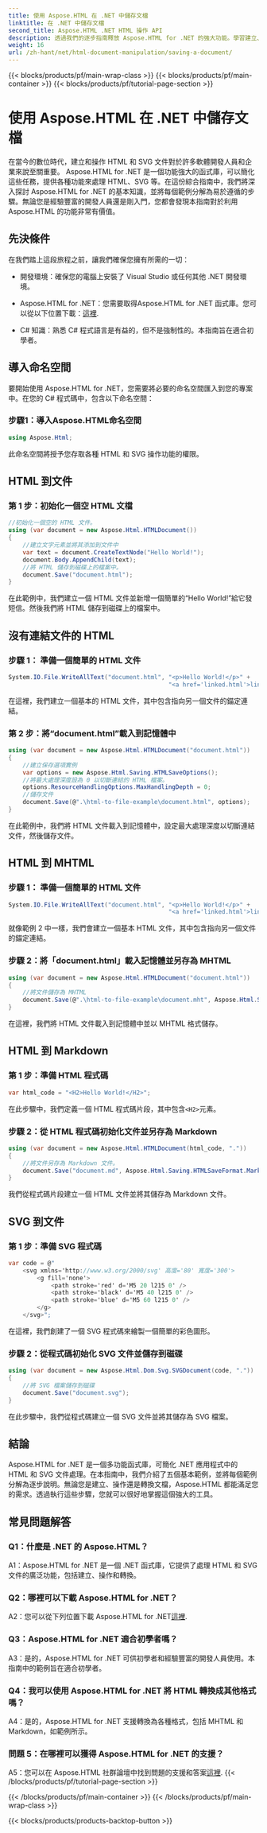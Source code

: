 ```yaml
---
title: 使用 Aspose.HTML 在 .NET 中儲存文檔
linktitle: 在 .NET 中儲存文檔
second_title: Aspose.HTML .NET HTML 操作 API
description: 透過我們的逐步指南釋放 Aspose.HTML for .NET 的強大功能。學習建立、操作和轉換 HTML 和 SVG 文檔
weight: 16
url: /zh-hant/net/html-document-manipulation/saving-a-document/
---
```


{{< blocks/products/pf/main-wrap-class >}}
{{< blocks/products/pf/main-container >}}
{{< blocks/products/pf/tutorial-page-section >}}

# 使用 Aspose.HTML 在 .NET 中儲存文檔


在當今的數位時代，建立和操作 HTML 和 SVG 文件對於許多軟體開發人員和企業來說至關重要。 Aspose.HTML for .NET 是一個功能強大的函式庫，可以簡化這些任務，提供各種功能來處理 HTML、SVG 等。在這份綜合指南中，我們將深入探討 Aspose.HTML for .NET 的基本知識，並將每個範例分解為易於遵循的步驟。無論您是經驗豐富的開發人員還是剛入門，您都會發現本指南對於利用 Aspose.HTML 的功能非常有價值。

## 先決條件

在我們踏上這段旅程之前，讓我們確保您擁有所需的一切：

- 開發環境：確保您的電腦上安裝了 Visual Studio 或任何其他 .NET 開發環境。

- Aspose.HTML for .NET：您需要取得Aspose.HTML for .NET 函式庫。您可以從以下位置下載：[這裡](https://releases.aspose.com/html/net/).

- C# 知識：熟悉 C# 程式語言是有益的，但不是強制性的。本指南旨在適合初學者。

## 導入命名空間

要開始使用 Aspose.HTML for .NET，您需要將必要的命名空間匯入到您的專案中。在您的 C# 程式碼中，包含以下命名空間：

### 步驟1：導入Aspose.HTML命名空間
```csharp
using Aspose.Html;
```

此命名空間將授予您存取各種 HTML 和 SVG 操作功能的權限。

## HTML 到文件

### 第 1 步：初始化一個空 HTML 文檔
```csharp
//初始化一個空的 HTML 文件。
using (var document = new Aspose.Html.HTMLDocument())
{
    //建立文字元素並將其添加到文件中
    var text = document.CreateTextNode("Hello World!");
    document.Body.AppendChild(text);
    //將 HTML 儲存到磁碟上的檔案中。
    document.Save("document.html");
}
```

在此範例中，我們建立一個 HTML 文件並新增一個簡單的“Hello World!”給它發短信。然後我們將 HTML 儲存到磁碟上的檔案中。

## 沒有連結文件的 HTML

### 步驟 1： 準備一個簡單的 HTML 文件
```csharp
System.IO.File.WriteAllText("document.html", "<p>Hello World!</p>" +
                                             "<a href='linked.html'>linked file</a>");
```

在這裡，我們建立一個基本的 HTML 文件，其中包含指向另一個文件的錨定連結。

### 第 2 步：將“document.html”載入到記憶體中
```csharp
using (var document = new Aspose.Html.HTMLDocument("document.html"))
{
    //建立保存選項實例
    var options = new Aspose.Html.Saving.HTMLSaveOptions();
    //將最大處理深度設為 0 以切斷連結的 HTML 檔案。
    options.ResourceHandlingOptions.MaxHandlingDepth = 0;
    //儲存文件
    document.Save(@".\html-to-file-example\document.html", options);
}
```

在此範例中，我們將 HTML 文件載入到記憶體中，設定最大處理深度以切斷連結文件，然後儲存文件。 

## HTML 到 MHTML

### 步驟 1： 準備一個簡單的 HTML 文件
```csharp
System.IO.File.WriteAllText("document.html", "<p>Hello World!</p>" +
                                             "<a href='linked.html'>linked file</a>");
```

就像範例 2 中一樣，我們會建立一個基本 HTML 文件，其中包含指向另一個文件的錨定連結。

### 步驟 2：將「document.html」載入記憶體並另存為 MHTML
```csharp
using (var document = new Aspose.Html.HTMLDocument("document.html"))
{
    //將文件儲存為 MHTML
    document.Save(@".\html-to-file-example\document.mht", Aspose.Html.Saving.HTMLSaveFormat.MHTML);
}
```

在這裡，我們將 HTML 文件載入到記憶體中並以 MHTML 格式儲存。

## HTML 到 Markdown

### 第 1 步：準備 HTML 程式碼
```csharp
var html_code = "<H2>Hello World!</H2>";
```

在此步驟中，我們定義一個 HTML 程式碼片段，其中包含`<H2>`元素。

### 步驟 2：從 HTML 程式碼初始化文件並另存為 Markdown
```csharp
using (var document = new Aspose.Html.HTMLDocument(html_code, "."))
{
    //將文件另存為 Markdown 文件。
    document.Save("document.md", Aspose.Html.Saving.HTMLSaveFormat.Markdown);
}
```

我們從程式碼片段建立一個 HTML 文件並將其儲存為 Markdown 文件。

## SVG 到文件

### 第 1 步：準備 SVG 程式碼
```csharp
var code = @"
    <svg xmlns='http://www.w3.org/2000/svg' 高度='80' 寬度='300'>
        <g fill='none'>
            <path stroke='red' d='M5 20 l215 0' />
            <path stroke='black' d='M5 40 l215 0' />
            <path stroke='blue' d='M5 60 l215 0' />
        </g>
    </svg>";
```

在這裡，我們創建了一個 SVG 程式碼來繪製一個簡單的彩色圖形。

### 步驟 2：從程式碼初始化 SVG 文件並儲存到磁碟
```csharp
using (var document = new Aspose.Html.Dom.Svg.SVGDocument(code, "."))
{
    //將 SVG 檔案儲存到磁碟
    document.Save("document.svg");
}
```

在此步驟中，我們從程式碼建立一個 SVG 文件並將其儲存為 SVG 檔案。

## 結論

Aspose.HTML for .NET 是一個多功能函式庫，可簡化 .NET 應用程式中的 HTML 和 SVG 文件處理。在本指南中，我們介紹了五個基本範例，並將每個範例分解為逐步說明。無論您是建立、操作還是轉換文檔，Aspose.HTML 都能滿足您的需求。透過執行這些步驟，您就可以很好地掌握這個強大的工具。

## 常見問題解答

### Q1：什麼是 .NET 的 Aspose.HTML？

A1：Aspose.HTML for .NET 是一個 .NET 函式庫，它提供了處理 HTML 和 SVG 文件的廣泛功能，包括建立、操作和轉換。

### Q2：哪裡可以下載 Aspose.HTML for .NET？

 A2：您可以從下列位置下載 Aspose.HTML for .NET[這裡](https://releases.aspose.com/html/net/).

### Q3：Aspose.HTML for .NET 適合初學者嗎？

A3：是的，Aspose.HTML for .NET 可供初學者和經驗豐富的開發人員使用。本指南中的範例旨在適合初學者。

### Q4：我可以使用 Aspose.HTML for .NET 將 HTML 轉換成其他格式嗎？

A4：是的，Aspose.HTML for .NET 支援轉換為各種格式，包括 MHTML 和 Markdown，如範例所示。

### 問題 5：在哪裡可以獲得 Aspose.HTML for .NET 的支援？

 A5：您可以在 Aspose.HTML 社群論壇中找到問題的支援和答案[這裡](https://forum.aspose.com/).
{{< /blocks/products/pf/tutorial-page-section >}}

{{< /blocks/products/pf/main-container >}}
{{< /blocks/products/pf/main-wrap-class >}}

{{< blocks/products/products-backtop-button >}}
